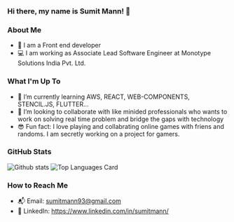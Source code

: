<!--
**sumitmann/sumitmann** is a ✨ _special_ ✨ repository because its `README.md` (this file) appears on your GitHub profile.
-->

### Hi there, my name is Sumit Mann! 👋

### About Me 
- 👨 I am a Front end developer
- 💻 I am working as Associate Lead Software Engineer at Monotype Solutions India Pvt. Ltd.

### What I'm Up To 
- 🌱 I’m currently learning AWS, REACT, WEB-COMPONENTS, STENCIL.JS, FLUTTER...
- 🔭 I’m looking to collaborate with like minided professionals who wants to work on solving real time problem and bridge the gaps with technology 
- 😎 Fun fact: I love playing and collabrating online games with friens and randoms. I am secretly working on a project for gamers.

### GitHub Stats 
![Github stats](https://github-readme-stats.vercel.app/api?username=sumitmann&theme=mediumcontrast&show_icons=true&count_private=true&layout=compact)
![Top Languages Card](https://github-readme-stats.vercel.app/api/top-langs/?username=sumitmann&layout=compact&theme=mediumcontrast)

### How to Reach Me
- 📬 Email: sumitmann93@gmail.com
- 👤 LinkedIn: https://www.linkedin.com/in/sumitmann/
